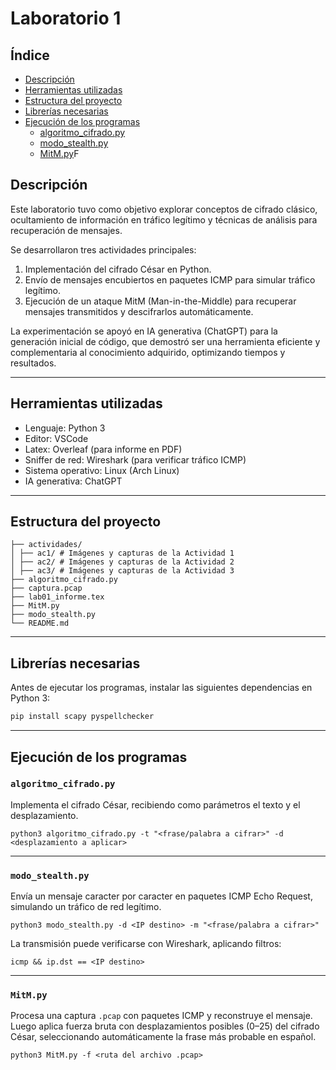 # Laboratorio 1 

## Índice

- [Descripción](#descripción)
- [Herramientas utilizadas](#herramientas-utilizadas)
- [Estructura del proyecto](#estructura-del-proyecto)
- [Librerías necesarias](#librerías-necesarias)
- [Ejecución de los programas](#ejecución-de-los-programas)
  - [algoritmo_cifrado.py](#algoritmo_cifradopy)
  - [modo_stealth.py](#modo_stealthpy)
  - [MitM.py](#mitmpy)F


## Descripción  

Este laboratorio tuvo como objetivo explorar conceptos de cifrado clásico, ocultamiento de información en tráfico legítimo y técnicas de análisis para recuperación de mensajes.  

Se desarrollaron tres actividades principales:  
1. Implementación del cifrado César en Python.  
2. Envío de mensajes encubiertos en paquetes ICMP para simular tráfico legítimo.  
3. Ejecución de un ataque MitM (Man-in-the-Middle) para recuperar mensajes transmitidos y descifrarlos automáticamente.  

La experimentación se apoyó en IA generativa (ChatGPT) para la generación inicial de código, que demostró ser una herramienta eficiente y complementaria al conocimiento adquirido, optimizando tiempos y resultados.  

---

## Herramientas utilizadas  

- Lenguaje: Python 3  
- Editor: VSCode  
- Latex: Overleaf (para informe en PDF)  
- Sniffer de red: Wireshark (para verificar tráfico ICMP)  
- Sistema operativo: Linux (Arch Linux)  
- IA generativa: ChatGPT  

---

## Estructura del proyecto  

```
├── actividades/
│ ├── ac1/ # Imágenes y capturas de la Actividad 1
│ ├── ac2/ # Imágenes y capturas de la Actividad 2
│ ├── ac3/ # Imágenes y capturas de la Actividad 3
├── algoritmo_cifrado.py
├── captura.pcap
├── lab01_informe.tex
├── MitM.py
├── modo_stealth.py
└── README.md
```

---

## Librerías necesarias  

Antes de ejecutar los programas, instalar las siguientes dependencias en Python 3:  

```bash
pip install scapy pyspellchecker
```

---

## Ejecución de los programas

### `algoritmo_cifrado.py`

Implementa el cifrado César, recibiendo como parámetros el texto y el desplazamiento.

```
python3 algoritmo_cifrado.py -t "<frase/palabra a cifrar>" -d <desplazamiento a aplicar>

```

---

### `modo_stealth.py`

Envía un mensaje caracter por caracter en paquetes ICMP Echo Request, simulando un tráfico de red legítimo.

```
python3 modo_stealth.py -d <IP destino> -m "<frase/palabra a cifrar>"
```

La transmisión puede verificarse con Wireshark, aplicando filtros:

```
icmp && ip.dst == <IP destino>
```

---

### `MitM.py`

Procesa una captura `.pcap` con paquetes ICMP y reconstruye el mensaje. Luego aplica fuerza bruta con desplazamientos posibles (0–25) del cifrado César, seleccionando automáticamente la frase más probable en español.

```
python3 MitM.py -f <ruta del archivo .pcap>

```

